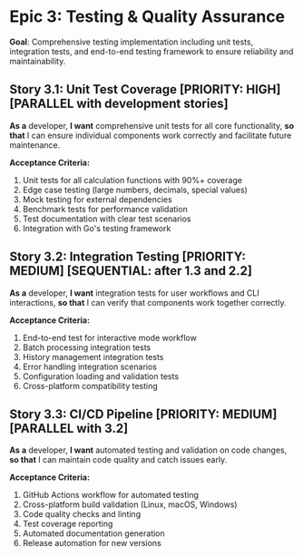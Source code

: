 # Epic 3: Testing & Quality Assurance

**Goal**: Comprehensive testing implementation including unit tests, integration tests, and end-to-end testing framework to ensure reliability and maintainability.

## Story 3.1: Unit Test Coverage [PRIORITY: HIGH] [PARALLEL with development stories]
**As a** developer,
**I want** comprehensive unit tests for all core functionality,
**so that** I can ensure individual components work correctly and facilitate future maintenance.

**Acceptance Criteria:**
1. Unit tests for all calculation functions with 90%+ coverage
2. Edge case testing (large numbers, decimals, special values)
3. Mock testing for external dependencies
4. Benchmark tests for performance validation
5. Test documentation with clear test scenarios
6. Integration with Go's testing framework

## Story 3.2: Integration Testing [PRIORITY: MEDIUM] [SEQUENTIAL: after 1.3 and 2.2]
**As a** developer,
**I want** integration tests for user workflows and CLI interactions,
**so that** I can verify that components work together correctly.

**Acceptance Criteria:**
1. End-to-end test for interactive mode workflow
2. Batch processing integration tests
3. History management integration tests
4. Error handling integration scenarios
5. Configuration loading and validation tests
6. Cross-platform compatibility testing

## Story 3.3: CI/CD Pipeline [PRIORITY: MEDIUM] [PARALLEL with 3.2]
**As a** developer,
**I want** automated testing and validation on code changes,
**so that** I can maintain code quality and catch issues early.

**Acceptance Criteria:**
1. GitHub Actions workflow for automated testing
2. Cross-platform build validation (Linux, macOS, Windows)
3. Code quality checks and linting
4. Test coverage reporting
5. Automated documentation generation
6. Release automation for new versions